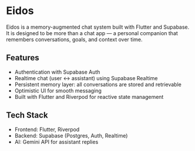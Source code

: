 # Eidos

Eidos is a memory-augmented chat system built with Flutter and Supabase.  
It is designed to be more than a chat app — a personal companion that remembers conversations, goals, and context over time.

## Features

- Authentication with Supabase Auth  
- Realtime chat (user ↔ assistant) using Supabase Realtime  
- Persistent memory layer: all conversations are stored and retrievable  
- Optimistic UI for smooth messaging  
- Built with Flutter and Riverpod for reactive state management  

## Tech Stack

- Frontend: Flutter, Riverpod  
- Backend: Supabase (Postgres, Auth, Realtime)  
- AI: Gemini API for assistant replies  